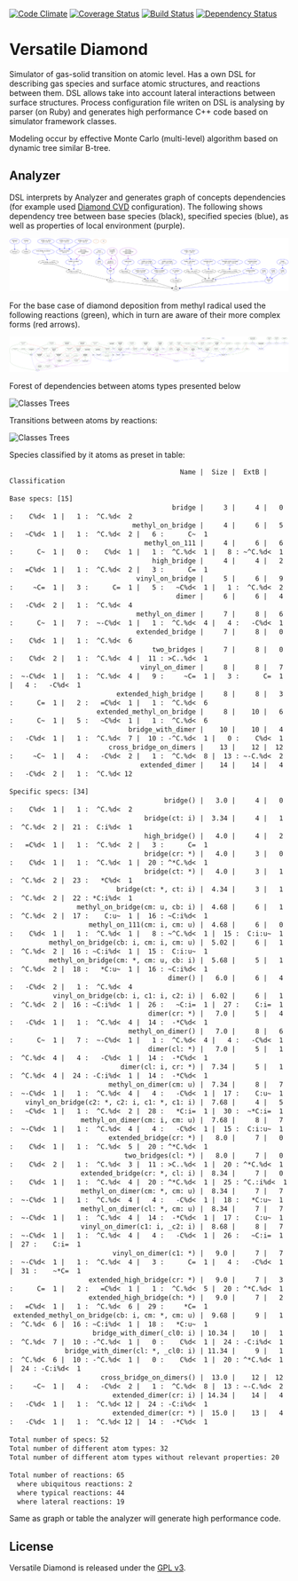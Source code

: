 [![Code Climate](https://codeclimate.com/github/newmen/versatile-diamond.png)](https://codeclimate.com/github/newmen/versatile-diamond) [![Coverage Status](https://coveralls.io/repos/newmen/versatile-diamond/badge.png?branch=master)](https://coveralls.io/r/newmen/versatile-diamond?branch=master) [![Build Status](https://secure.travis-ci.org/newmen/versatile-diamond.png)](http://travis-ci.org/newmen/versatile-diamond) [![Dependency Status](https://gemnasium.com/newmen/versatile-diamond.svg)](https://gemnasium.com/newmen/versatile-diamond)

# Versatile Diamond

Simulator of gas-solid transition on atomic level. Has a own DSL for describing gas species and surface atomic structures, and reactions between them. DSL allows take into account lateral interactions between surface structures. Process configuration file writen on DSL is analysing by parser (on Ruby) and generates high performance C++ code based on simulator framework classes.

Modeling occur by effective Monte Carlo (multi-level) algorithm based on dynamic tree similar B-tree.

## Analyzer

DSL interprets by Analyzer and generates graph of concepts dependencies (for example used [Diamond CVD](https://github.com/newmen/versatile-diamond/blob/master/examples/diamond_cvd.rb) configuration). The following shows dependency tree between base species (black), specified species (blue), as well as properties of local environment (purple).

![Classes Trees](https://github.com/newmen/versatile-diamond/raw/master/doc/without_reactions.png?raw=true)

For the base case of diamond deposition from methyl radical used the following reactions (green), which in turn are aware of their more complex forms (red arrows).

![Classes Trees](https://github.com/newmen/versatile-diamond/raw/master/doc/without_base_specs.png?raw=true)

Forest of dependencies between atoms types presented below

![Classes Trees](https://github.com/newmen/versatile-diamond/raw/master/doc/atoms_deps.png?raw=true)

Transitions between atoms by reactions:

![Classes Trees](https://github.com/newmen/versatile-diamond/raw/master/doc/atoms_trans.png?raw=true)

Species classified by it atoms as preset in table:

```
                                           Name |  Size |  ExtB | Classification

Base specs: [15]
                                         bridge |     3 |     4 |   0 :    C%d<  1 |   1 :  ^C.%d<  2
                               methyl_on_bridge |     4 |     6 |   5 :   ~C%d<  1 |   1 :  ^C.%d<  2 |   6 :      C~  1
                                  methyl_on_111 |     4 |     6 |   6 :      C~  1 |   0 :    C%d<  1 |   1 :  ^C.%d<  1 |   8 : ~^C.%d<  1
                                    high_bridge |     4 |     4 |   2 :   =C%d<  1 |   1 :  ^C.%d<  2 |   3 :      C=  1
                                vinyl_on_bridge |     5 |     6 |   9 :     ~C=  1 |   3 :      C=  1 |   5 :   ~C%d<  1 |   1 :  ^C.%d<  2
                                          dimer |     6 |     6 |   4 :   -C%d<  2 |   1 :  ^C.%d<  4
                                methyl_on_dimer |     7 |     8 |   6 :      C~  1 |   7 :  ~-C%d<  1 |   1 :  ^C.%d<  4 |   4 :   -C%d<  1
                                extended_bridge |     7 |     8 |   0 :    C%d<  1 |   1 :  ^C.%d<  6
                                    two_bridges |     7 |     8 |   0 :    C%d<  2 |   1 :  ^C.%d<  4 |  11 : >C..%d<  1
                                 vinyl_on_dimer |     8 |     8 |   7 :  ~-C%d<  1 |   1 :  ^C.%d<  4 |   9 :     ~C=  1 |   3 :      C=  1 |   4 :   -C%d<  1
                           extended_high_bridge |     8 |     8 |   3 :      C=  1 |   2 :   =C%d<  1 |   1 :  ^C.%d<  6
                      extended_methyl_on_bridge |     8 |    10 |   6 :      C~  1 |   5 :   ~C%d<  1 |   1 :  ^C.%d<  6
                              bridge_with_dimer |    10 |    10 |   4 :   -C%d<  1 |   1 :  ^C.%d<  7 |  10 : -^C.%d<  1 |   0 :    C%d<  1
                         cross_bridge_on_dimers |    13 |    12 |  12 :     ~C~  1 |   4 :   -C%d<  2 |   1 :  ^C.%d<  8 |  13 : ~-C.%d<  2
                                 extended_dimer |    14 |    14 |   4 :   -C%d<  2 |   1 :  ^C.%d< 12

Specific specs: [34]
                                       bridge() |   3.0 |     4 |   0 :    C%d<  1 |   1 :  ^C.%d<  2
                                  bridge(ct: i) |  3.34 |     4 |   1 :  ^C.%d<  2 |  21 :  C:i%d<  1
                                  high_bridge() |   4.0 |     4 |   2 :   =C%d<  1 |   1 :  ^C.%d<  2 |   3 :      C=  1
                                  bridge(cr: *) |   4.0 |     3 |   0 :    C%d<  1 |   1 :  ^C.%d<  1 |  20 : ^*C.%d<  1
                                  bridge(ct: *) |   4.0 |     3 |   1 :  ^C.%d<  2 |  23 :   *C%d<  1
                           bridge(ct: *, ct: i) |  4.34 |     3 |   1 :  ^C.%d<  2 |  22 : *C:i%d<  1
                 methyl_on_bridge(cm: u, cb: i) |  4.68 |     6 |   1 :  ^C.%d<  2 |  17 :    C:u~  1 |  16 : ~C:i%d<  1
                    methyl_on_111(cm: i, cm: u) |  4.68 |     6 |   0 :    C%d<  1 |   1 :  ^C.%d<  1 |   8 : ~^C.%d<  1 |  15 :  C:i:u~  1
          methyl_on_bridge(cb: i, cm: i, cm: u) |  5.02 |     6 |   1 :  ^C.%d<  2 |  16 : ~C:i%d<  1 |  15 :  C:i:u~  1
          methyl_on_bridge(cm: *, cm: u, cb: i) |  5.68 |     5 |   1 :  ^C.%d<  2 |  18 :   *C:u~  1 |  16 : ~C:i%d<  1
                                        dimer() |   6.0 |     6 |   4 :   -C%d<  2 |   1 :  ^C.%d<  4
           vinyl_on_bridge(cb: i, c1: i, c2: i) |  6.02 |     6 |   1 :  ^C.%d<  2 |  16 : ~C:i%d<  1 |  26 :   ~C:i=  1 |  27 :    C:i=  1
                                   dimer(cr: *) |   7.0 |     5 |   4 :   -C%d<  1 |   1 :  ^C.%d<  4 |  14 :  -*C%d<  1
                              methyl_on_dimer() |   7.0 |     8 |   6 :      C~  1 |   7 :  ~-C%d<  1 |   1 :  ^C.%d<  4 |   4 :   -C%d<  1
                                   dimer(cl: *) |   7.0 |     5 |   1 :  ^C.%d<  4 |   4 :   -C%d<  1 |  14 :  -*C%d<  1
                            dimer(cl: i, cr: *) |  7.34 |     5 |   1 :  ^C.%d<  4 |  24 : -C:i%d<  1 |  14 :  -*C%d<  1
                         methyl_on_dimer(cm: u) |  7.34 |     8 |   7 :  ~-C%d<  1 |   1 :  ^C.%d<  4 |   4 :   -C%d<  1 |  17 :    C:u~  1
    vinyl_on_bridge(c2: *, c2: i, c1: *, c1: i) |  7.68 |     4 |   5 :   ~C%d<  1 |   1 :  ^C.%d<  2 |  28 :   *C:i=  1 |  30 :  ~*C:i=  1
                  methyl_on_dimer(cm: i, cm: u) |  7.68 |     8 |   7 :  ~-C%d<  1 |   1 :  ^C.%d<  4 |   4 :   -C%d<  1 |  15 :  C:i:u~  1
                         extended_bridge(cr: *) |   8.0 |     7 |   0 :    C%d<  1 |   1 :  ^C.%d<  5 |  20 : ^*C.%d<  1
                             two_bridges(cl: *) |   8.0 |     7 |   0 :    C%d<  2 |   1 :  ^C.%d<  3 |  11 : >C..%d<  1 |  20 : ^*C.%d<  1
                  extended_bridge(cr: *, cl: i) |  8.34 |     7 |   0 :    C%d<  1 |   1 :  ^C.%d<  4 |  20 : ^*C.%d<  1 |  25 : ^C.:i%d<  1
                  methyl_on_dimer(cm: *, cm: u) |  8.34 |     7 |   7 :  ~-C%d<  1 |   1 :  ^C.%d<  4 |   4 :   -C%d<  1 |  18 :   *C:u~  1
                  methyl_on_dimer(cl: *, cm: u) |  8.34 |     7 |   7 :  ~-C%d<  1 |   1 :  ^C.%d<  4 |  14 :  -*C%d<  1 |  17 :    C:u~  1
                  vinyl_on_dimer(c1: i, _c2: i) |  8.68 |     8 |   7 :  ~-C%d<  1 |   1 :  ^C.%d<  4 |   4 :   -C%d<  1 |  26 :   ~C:i=  1 |  27 :    C:i=  1
                          vinyl_on_dimer(c1: *) |   9.0 |     7 |   7 :  ~-C%d<  1 |   1 :  ^C.%d<  4 |   3 :      C=  1 |   4 :   -C%d<  1 |  31 :    ~*C=  1
                    extended_high_bridge(cr: *) |   9.0 |     7 |   3 :      C=  1 |   2 :   =C%d<  1 |   1 :  ^C.%d<  5 |  20 : ^*C.%d<  1
                    extended_high_bridge(ch: *) |   9.0 |     7 |   2 :   =C%d<  1 |   1 :  ^C.%d<  6 |  29 :     *C=  1
 extended_methyl_on_bridge(cb: i, cm: *, cm: u) |  9.68 |     9 |   1 :  ^C.%d<  6 |  16 : ~C:i%d<  1 |  18 :   *C:u~  1
                     bridge_with_dimer(_cl0: i) | 10.34 |    10 |   1 :  ^C.%d<  7 |  10 : -^C.%d<  1 |   0 :    C%d<  1 |  24 : -C:i%d<  1
              bridge_with_dimer(cl: *, _cl0: i) | 11.34 |     9 |   1 :  ^C.%d<  6 |  10 : -^C.%d<  1 |   0 :    C%d<  1 |  20 : ^*C.%d<  1 |  24 : -C:i%d<  1
                       cross_bridge_on_dimers() |  13.0 |    12 |  12 :     ~C~  1 |   4 :   -C%d<  2 |   1 :  ^C.%d<  8 |  13 : ~-C.%d<  2
                          extended_dimer(cr: i) | 14.34 |    14 |   4 :   -C%d<  1 |   1 :  ^C.%d< 12 |  24 : -C:i%d<  1
                          extended_dimer(cr: *) |  15.0 |    13 |   4 :   -C%d<  1 |   1 :  ^C.%d< 12 |  14 :  -*C%d<  1

Total number of specs: 52
Total number of different atom types: 32
Total number of different atom types without relevant properties: 20

Total number of reactions: 65
  where ubiquitous reactions: 2
  where typical reactions: 44
  where lateral reactions: 19
```

Same as graph or table the analyzer will generate high performance code.

## License

Versatile Diamond is released under the [GPL v3](http://www.gnu.org/licenses/gpl.html).

